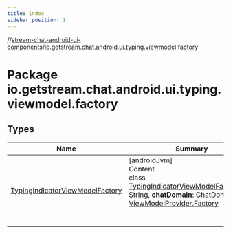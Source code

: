 ```yaml
---
title: index
sidebar_position: 1
---
```

//[stream-chat-android-ui-components](../../index.md)/[io.getstream.chat.android.ui.typing.viewmodel.factory](index.md)



# Package io.getstream.chat.android.ui.typing.viewmodel.factory  


## Types  
  
|  Name |  Summary | 
|---|---|
| <a name="io.getstream.chat.android.ui.typing.viewmodel.factory/TypingIndicatorViewModelFactory///PointingToDeclaration/"></a>[TypingIndicatorViewModelFactory](TypingIndicatorViewModelFactory/index.md)| <a name="io.getstream.chat.android.ui.typing.viewmodel.factory/TypingIndicatorViewModelFactory///PointingToDeclaration/"></a>[androidJvm]  <br/>Content  <br/>class [TypingIndicatorViewModelFactory](TypingIndicatorViewModelFactory/index.md)(**cid**: [String](https://kotlinlang.org/api/latest/jvm/stdlib/kotlin/-string/index.html), **chatDomain**: ChatDomain) : [ViewModelProvider.Factory](https://developer.android.com/reference/kotlin/androidx/lifecycle/ViewModelProvider.Factory.html)  <br/><br/><br/>|

